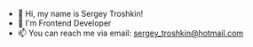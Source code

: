- 👋 Hi, my name is Sergey Troshkin!
- 👀 I'm Frontend Developer
- 📫 You can reach me via email: sergey_troshkin@hotmail.com

<!---
Sergey-ET/Sergey-ET is a ✨ special ✨ repository because its `README.md` (this file) appears on your GitHub profile.
You can click the Preview link to take a look at your changes.
--->
